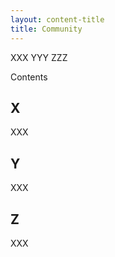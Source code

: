 ```yaml
---
layout: content-title
title: Community
---
```


<script>
$( document ).ready( function ( ) { $( 'h1' ).prepend( '<span class="badge badge-type">Collection</span>&nbsp;' ) } );
</script>

<div class="content-linebreak"></div>

XXX YYY ZZZ

<div class="content-contents text-left" data-open="false" data-icon="&#xf068;,&#xf067;">Contents <embed/></div>

<div class="content-linebreak"></div>

## X

XXX

## Y

XXX

## Z

XXX

<div class="content-linebreak"></div>


